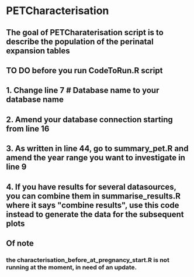 # PETCharacterisation
## The goal of PETCharaterisation script is to describe the population of the perinatal expansion tables 

## TO DO before you run CodeToRun.R script 
## 1. Change line 7 # Database name to your database name
## 2. Amend your database connection starting from line 16 
## 3. As written in line 44, go to summary_pet.R and amend the year range you want to investigate in line 9
## 4. If you have results for several datasources, you can combine them in summarise_results.R where it says "combine results", use this code instead to generate the data for the subsequent plots

## Of note
### the characterisation_before_at_pregnancy_start.R is not running at the moment, in need of an update. 
